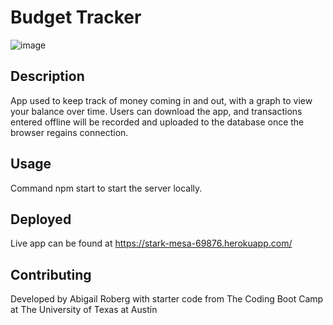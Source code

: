 # Budget Tracker
![image](https://user-images.githubusercontent.com/84743748/142658660-a6c600d8-25b0-4bfa-8473-8317cbfddea2.png)
## Description
App used to keep track of money coming in and out, with a graph to view your balance over time. Users can download the app, and transactions entered offline will be recorded and uploaded to the database once the browser regains connection.
## Usage
Command npm start to start the server locally. 
## Deployed
Live app can be found at https://stark-mesa-69876.herokuapp.com/
## Contributing
Developed by Abigail Roberg with starter code from The Coding Boot Camp at The University of Texas at Austin
